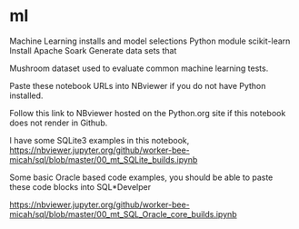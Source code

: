 # ml
Machine Learning installs and model selections
Python module scikit-learn
Install Apache Soark
Generate data sets that 

Mushroom dataset used to evaluate common machine learning tests.

Paste these notebook URLs into NBviewer if you do not have Python installed.

Follow this link to NBviewer hosted on the Python.org site if this notebook does not render in Github.

I have some SQLite3 examples in this notebook, 
https://nbviewer.jupyter.org/github/worker-bee-micah/sql/blob/master/00_mt_SQLite_builds.ipynb


Some basic Oracle based code examples, you should be able to paste these code blocks into SQL*Develper

https://nbviewer.jupyter.org/github/worker-bee-micah/sql/blob/master/00_mt_SQL_Oracle_core_builds.ipynb
